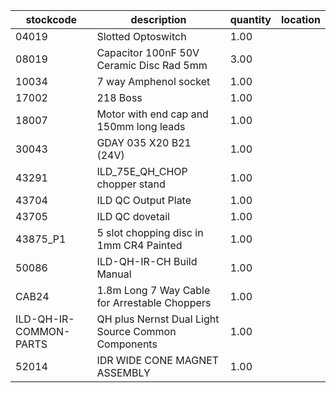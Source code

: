 |stockcode|description|quantity|location|
|---------|-----------|--------|--------|
|04019|Slotted Optoswitch|1.00||
|08019|Capacitor 100nF 50V Ceramic Disc Rad 5mm|3.00||
|10034|7 way Amphenol socket|1.00||
|17002|218 Boss|1.00||
|18007|Motor with end cap and 150mm long leads|1.00||
|30043|GDAY 035 X20 B21 (24V)|1.00||
|43291|ILD_75E_QH_CHOP chopper stand|1.00||
|43704|ILD QC Output Plate|1.00||
|43705|ILD QC dovetail|1.00||
|43875_P1|5 slot chopping disc in 1mm CR4 Painted|1.00||
|50086|ILD-QH-IR-CH Build Manual|1.00||
|CAB24|1.8m Long 7 Way Cable for Arrestable Choppers|1.00||
|ILD-QH-IR-COMMON-PARTS|QH plus Nernst Dual Light Source Common Components|1.00||
|52014|IDR WIDE CONE MAGNET ASSEMBLY|1.00||

